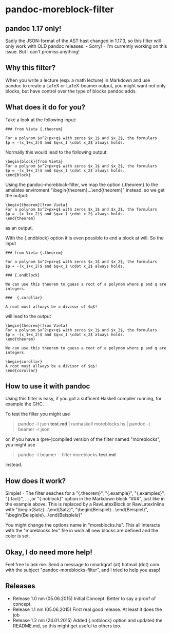 # pandoc-moreblock-filter

## pandoc 1.17 only!

Sadly the JSON-format of the AST hast changed in 1.17.3, so this filter will only work with OLD pandoc releases. - Sorry! - I'm currently working on this issue. But I can't promiss anything!

## Why this filter?

When you write a lecture (esp. a math lecture) in Markdown and use pandoc to create a 
LaTeX or LaTeX-beamer output, you might want not only blocks, but have control over the 
type of blocks pandoc adds.

## What does it do for you?

Take a look at the following input:

    ### from Vieta {.theorem}
  
    For a polynom $x^2+px+q$ with zeros $x_1$ and $x_2$, the formulars 
    $p = -(x_1+x_2)$ and $q=x_1 \cdot x_2$ always holds.
  

Normally this would lead to the following output:

	\begin{block}{from Vieta}
	For a polynom $x^2+px+q$ with zeros $x_1$ and $x_2$, the formulars 
	$p = -(x_1+x_2)$ and $q=x_1 \cdot x_2$ always holds.
	\end{block}

Using the pandoc-moreblock-filter, we map the option {.theorem} to the amslatex enviroment
"\begin{theorem}...\end{theorem}" instead. so we get the output:

    \begin{theorem}[from Vieta]
    For a polynom $x^2+px+q$ with zeros $x_1$ and $x_2$, the formulars 
	$p = -(x_1+x_2)$ and $q=x_1 \cdot x_2$ always holds.
    \end{theorem}

as an output. 

With the {.endblock} option it is even possible to end a block at will.
So the input 

    ### from Vieta {.theorem}
  
    For a polynom $x^2+px+q$ with zeros $x_1$ and $x_2$, the formulars 
    $p = -(x_1+x_2)$ and $q=x_1 \cdot x_2$ always holds.
  
    ### {.endblock}
    
    We can use this theorem to guess a root of a polynom where p and q are integers. 
  
    ###  {.corollar}
  
    A root must allways be a divisor of $q$!

will lead to the output

    \begin{theorem}[from Vieta]
    For a polynom $x^2+px+q$ with zeros $x_1$ and $x_2$, the formulars 
    $p = -(x_1+x_2)$ and $q=x_1 \cdot x_2$ always holds.
    \end{theorem}

    We can use this theorem to guess a root of a polynom where p and q are integers. 
  
    \begin{corollar}
	A root must allways be a divisor of $q$!
    \end{corollar}
	
## How to use it with pandoc

Using this filter is easy, if you got a sufficent Haskell compiler running, for example 
the GHC. 

To test the filter you might use

> pandoc -t json **test.md** | runhaskell moreblocks.hs | pandoc -t beamer -r json

or, if you have a (pre-)compiled version of the filter named "moreblocks", you might use

> pandoc -t beamer --filter moreblocks **test.md**
 
instead.

## How does it work?

Simple! - The filter seaches for a "{.theorem}", "{.example}", "{.examples}", "{.fact}", 
... ,or "{.noblock}" option in the Markdown block "###", just like in the example above.
This is replaced by a RawLatexBlock or RawLatexInline with "\begin{Satz}...\end{Satz}",
"\begin{Beispiel}...\end{Beispiel}", "\begin{Beispiele}...\end{Beispiele}"

You might change the options name in "moreblocks.hs". This all interacts with the 
"moreblocks.tex" file in wich all new blocks are defined and the color is set. 

## Okay, I do need more help!

Feel free to ask me. Send a message to nmarkgraf (at) hotmail (dot) com with the 
subject "pandoc-moreblocks-filter", and I tried to help you asap!


## Releases

- Release 1.0 nm (05.06.2015) 
	Initial Concept. Better to say a proof of concept.
- Release 1.1 nm (05.06.2015) 
	First real good release. At least it does the job
- Release 1.2 nm (24.01.2015) 
	Added {.notblock} option and updated the README.md, so this might get useful 
	to others too.
							

